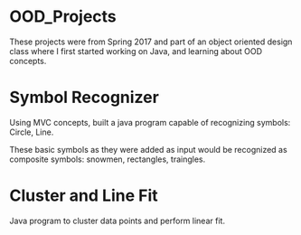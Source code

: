 # OOD_Projects

These projects were from Spring 2017 and part of an object oriented design class where I first started working on Java, and learning about OOD concepts.

# Symbol Recognizer

Using MVC concepts, built a java program capable of recognizing symbols: Circle, Line. 

These basic symbols as they were added as input would be recognized as composite symbols: snowmen, rectangles, traingles.


# Cluster and Line Fit

Java program to cluster data points and perform linear fit.

